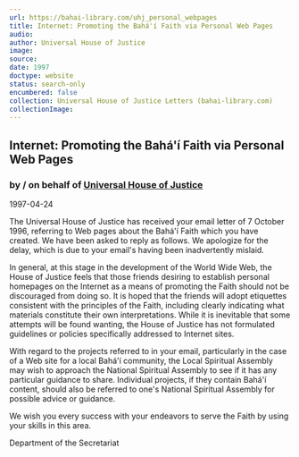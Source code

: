 ```yaml
---
url: https://bahai-library.com/uhj_personal_webpages
title: Internet: Promoting the Bahá'í Faith via Personal Web Pages
audio: 
author: Universal House of Justice
image: 
source: 
date: 1997
doctype: website
status: search-only
encumbered: false
collection: Universal House of Justice Letters (bahai-library.com)
collectionImage: 
---
```



## Internet: Promoting the Bahá'í Faith via Personal Web Pages

### by / on behalf of [Universal House of Justice](https://bahai-library.com/author/Universal+House+of+Justice)

1997-04-24


The Universal House of Justice has received your email letter of 7 October 1996, referring to Web pages about the Bahá'í Faith which you have created. We have been asked to reply as follows. We apologize for the delay, which is due to your email's having been inadvertently mislaid.

In general, at this stage in the development of the World Wide Web, the House of Justice feels that those friends desiring to establish personal homepages on the Internet as a means of promoting the Faith should not be discouraged from doing so. It is hoped that the friends will adopt etiquettes consistent with the principles of the Faith, including clearly indicating what materials constitute their own interpretations. While it is inevitable that some attempts will be found wanting, the House of Justice has not formulated guidelines or policies specifically addressed to Internet sites.

With regard to the projects referred to in your email, particularly in the case of a Web site for a local Bahá'í community, the Local Spiritual Assembly may wish to approach the National Spiritual Assembly to see if it has any particular guidance to share. Individual projects, if they contain Bahá'í content, should also be referred to one's National Spiritual Assembly for possible advice or guidance.

We wish you every success with your endeavors to serve the Faith by using your skills in this area.

Department of the Secretariat